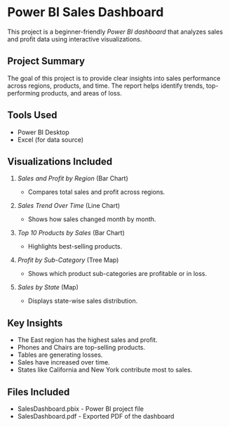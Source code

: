 # Power BI Sales Dashboard

This project is a beginner-friendly *Power BI dashboard* that analyzes sales and profit data using interactive visualizations.

## Project Summary

The goal of this project is to provide clear insights into sales performance across regions, products, and time. The report helps identify trends, top-performing products, and areas of loss.

## Tools Used

- Power BI Desktop
- Excel (for data source)

## Visualizations Included

1. *Sales and Profit by Region* (Bar Chart)  
   - Compares total sales and profit across regions.

2. *Sales Trend Over Time* (Line Chart)  
   - Shows how sales changed month by month.

3. *Top 10 Products by Sales* (Bar Chart)  
   - Highlights best-selling products.
4. *Profit by Sub-Category* (Tree Map)  
   - Shows which product sub-categories are profitable or in loss.

5. *Sales by State* (Map)  
   - Displays state-wise sales distribution.

## Key Insights

- The East region has the highest sales and profit.
- Phones and Chairs are top-selling products.
- Tables are generating losses.
- Sales have increased over time.
- States like California and New York contribute most to sales.

## Files Included

- SalesDashboard.pbix - Power BI project file
- SalesDashboard.pdf - Exported PDF of the dashboard
